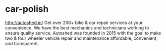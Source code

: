 # car-polish
 http://autoshed.in/  Get over 200+ bike &amp; car repair services at your convenience. We have the best mechanics and technicians working to ensure quality service. Autoshed was founded in 2015 with the goal to make two &amp; four wheeler vehicle repair and maintenance affordable, convenient, and transparent.
